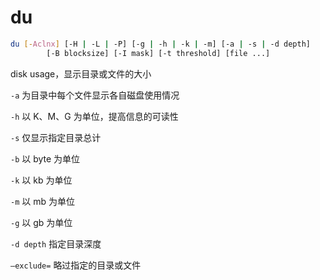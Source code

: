 # du

```sh
du [-Aclnx] [-H | -L | -P] [-g | -h | -k | -m] [-a | -s | -d depth]
        [-B blocksize] [-I mask] [-t threshold] [file ...]
```

disk usage，显示目录或文件的大小

`-a` 为目录中每个文件显示各自磁盘使用情况

`-h` 以 K、M、G 为单位，提高信息的可读性

`-s` 仅显示指定目录总计

`-b` 以 byte 为单位

`-k` 以 kb 为单位

`-m`  以 mb 为单位

`-g`  以 gb 为单位

`-d depth` 指定目录深度

`–exclude=` 略过指定的目录或文件